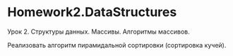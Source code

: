 # Homework2.DataStructures
Урок 2. Структуры данных. Массивы. Алгоритмы массивов.

Реализовать алгоритм пирамидальной сортировки (сортировка кучей).
